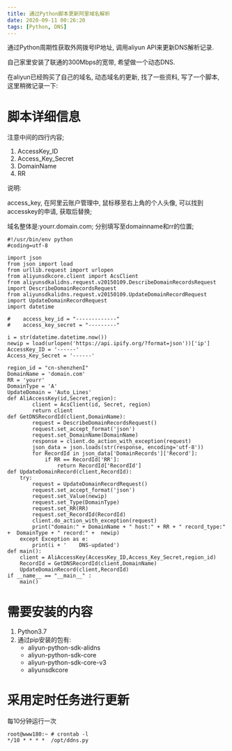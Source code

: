 ```yaml
---
title: 通过Python脚本更新阿里域名解析
date: 2020-09-11 00:26:20
tags: [Python, DNS]
---
```


通过Python周期性获取外网拨号IP地址, 调用aliyun API来更新DNS解析记录.


自己家里安装了联通的300Mbps的宽带, 希望做一个动态DNS.

在aliyun已经购买了自己的域名, 动态域名的更新, 找了一些资料, 写了一个脚本, 这里稍微记录一下:

# 脚本详细信息

注意中间的四行内容;

1. AccessKey_ID
2. Access_Key_Secret
3. DomainName
4. RR

说明:

access_key, 在阿里云账户管理中, 鼠标移至右上角的个人头像, 可以找到accesskey的申请, 获取后替换;

域名整体是:yourr.domain.com; 分别填写至domainname和rr的位置;

```
#!/usr/bin/env python
#coding=utf-8

import json
from json import load
from urllib.request import urlopen
from aliyunsdkcore.client import AcsClient
from aliyunsdkalidns.request.v20150109.DescribeDomainRecordsRequest import DescribeDomainRecordsRequest
from aliyunsdkalidns.request.v20150109.UpdateDomainRecordRequest import UpdateDomainRecordRequest
import datetime

#    access_key_id = "-------------"
#    access_key_secret = "---------"

i = str(datetime.datetime.now())
newip = load(urlopen('https://api.ipify.org/?format=json'))['ip']
AccessKey_ID = '------'
Access_Key_Secret = '------'

region_id = "cn-shenzhenI"
DomainName = 'domain.com'
RR = 'yourr'
DomainType = 'A'
UpdateDomain = 'Auto_Lines'
def AliAccessKey(id,Secret,region):
        client = AcsClient(id, Secret, region)
        return client
def GetDNSRecordId(client,DomainName):
        request = DescribeDomainRecordsRequest()
        request.set_accept_format('json')
        request.set_DomainName(DomainName)
        response = client.do_action_with_exception(request)
        json_data = json.loads(str(response, encoding='utf-8'))
        for RecordId in json_data['DomainRecords']['Record']:
            if RR == RecordId['RR']:
                return RecordId['RecordId']
def UpdateDomainRecord(client,RecordId):
    try:
        request = UpdateDomainRecordRequest()
        request.set_accept_format('json')
        request.set_Value(newip)
        request.set_Type(DomainType)
        request.set_RR(RR)
        request.set_RecordId(RecordId)
        client.do_action_with_exception(request)
        print("domain:" + DomainName + " host:" + RR + " record_type:" +  DomainType + " record:" +  newip)
    except Exception as e:
        print(i + '    DNS-updated')
def main():
    client = AliAccessKey(AccessKey_ID,Access_Key_Secret,region_id)
    RecordId = GetDNSRecordId(client,DomainName)
    UpdateDomainRecord(client,RecordId)
if __name__ == "__main__" :
    main()
```

# 需要安装的内容

1. Python3.7
2. 通过pip安装的包有:
   - aliyun-python-sdk-alidns
   - aliyun-python-sdk-core
   - aliyun-python-sdk-core-v3
   - aliyunsdkcore

# 采用定时任务进行更新

每10分钟运行一次

```
root@www180:~ # crontab -l
*/10 * * * *  /opt/ddns.py
```
